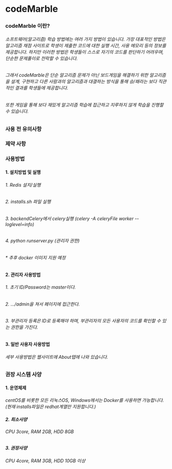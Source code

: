 <H1>codeMarble


<H3>codeMarble 이란?
<H6>소프트웨어(알고리즘) 학습 방법에는 여러 가지 방법이 있습니다. 가장 대표적인 방법은 알고리즘 채점 사이트로 학생이 제출한 코드에 대한 실행 시간, 사용 메모리 등의 정보를 제공합니다. 하지만 이러한 방법은 학생들이 스스로 자기의 코드를 판단하기 어려우며, 단순한 문제풀이로 전락할 수 있습니다. 
<H6>그래서 codeMarble은 단순 알고리즘 문제가 아닌 보드게임을 해결하기 위한 알고리즘을 설계, 구현하고 다른 사람과의 알고리즘과 대결하는 방식을 통해 승/패라는 보다 직관적인 결과를 학생들에 제공합니다. 
<H6>또한 게임을 통해 보다 재밌게 알고리즘 학습에 접근하고 지루하지 않게 학습을 진행할 수 있습니다.



<H3>사용 전 유의사항


<H3>제약 사항


<H3>사용방법
<H4>1. 설치방법 및 실행
<H6> 1. Redis 설치/실행
<H6> 2. installs.sh 파일 실행
<H6> 3. backendCelery에서 celery실행 (celery -A celeryFile worker --loglevel=info)
<H6> 4. python runserver.py (관리자 권한)
<H6> * 추후 docker 이미지 지원 예정

<H4>2. 관리자 사용방법
<H6> 1. 초기 ID/Password는 master이다.
<H6> 2. .../admin을 쳐서 페이지에 접근한다.
<H6> 3. 부관리자 등록은 ID로 등록해야 하며, 부관리자의 모든 사용자의 코드를 확인할 수 있는 권한을 가진다.

<H4>3. 일반 사용자 사용방법
<H6>세부 사용방법은 웹사이트에 About탭에 나와 있습니다.


<H3>권장 시스템 사양
<H4>1. 운영체제
<H6>centOS를 비롯한 모든 리눅스OS, Windows에서는 Docker를 사용하면 가능합니다.
<H7>(현재 installs파일은 redhat계열만 지원합니다.)

<H4>2. 최소사양
<H6>CPU 3core, RAM 2GB, HDD 8GB

<H4>3. 권장사양
<H6>CPU 4core, RAM 3GB, HDD 10GB 이상
